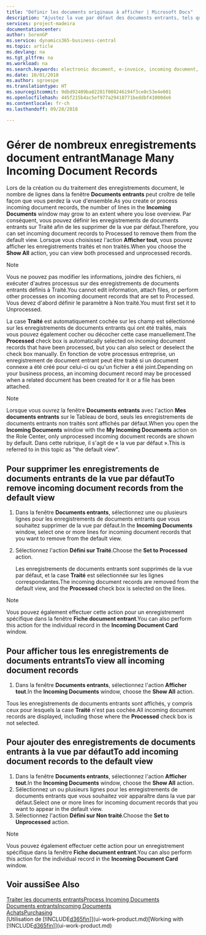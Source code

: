 ```yaml
---
title: "Définir les documents originaux à afficher | Microsoft Docs"
description: "Ajustez la vue par défaut des documents entrants, tels que des factures électroniques, afin d'améliorer votre vue d'ensemble des enregistrements traités et non-traités."
services: project-madeira
documentationcenter: 
author: SorenGP
ms.service: dynamics365-business-central
ms.topic: article
ms.devlang: na
ms.tgt_pltfrm: na
ms.workload: na
ms.search.keywords: electronic document, e-invoice, incoming document, OCR, ecommerce, document exchange, import invoice
ms.date: 10/01/2018
ms.author: sgroespe
ms.translationtype: HT
ms.sourcegitcommit: 9dbd92409ba02281f008246194f3ce0c53e4e001
ms.openlocfilehash: 445f215b4ac5ef977a29418771beddbf41000de6
ms.contentlocale: fr-ch
ms.lasthandoff: 09/28/2018

---
```

# <a name="manage-many-incoming-document-records"></a><span data-ttu-id="318ed-103">Gérer de nombreux enregistrements document entrant</span><span class="sxs-lookup"><span data-stu-id="318ed-103">Manage Many Incoming Document Records</span></span>
<span data-ttu-id="318ed-104">Lors de la création ou du traitement des enregistrements document, le nombre de lignes dans la fenêtre **Documents entrants** peut croître de telle façon que vous perdez la vue d'ensemble.</span><span class="sxs-lookup"><span data-stu-id="318ed-104">As you create or process incoming document records, the number of lines in the **Incoming Documents** window may grow to an extent where you lose overview.</span></span> <span data-ttu-id="318ed-105">Par conséquent, vous pouvez définir les enregistrements de documents entrants sur Traité afin de les supprimer de la vue par défaut.</span><span class="sxs-lookup"><span data-stu-id="318ed-105">Therefore, you can set incoming document records to Processed to remove them from the default view.</span></span> <span data-ttu-id="318ed-106">Lorsque vous choisissez l'action **Afficher tout**, vous pouvez afficher les enregistrements traités et non traités.</span><span class="sxs-lookup"><span data-stu-id="318ed-106">When you choose the **Show All** action, you can view both processed and unprocessed records.</span></span>

> [!NOTE]  
>   <span data-ttu-id="318ed-107">Vous ne pouvez pas modifier les informations, joindre des fichiers, ni exécuter d'autres processus sur des enregistrements de documents entrants définis à Traité.</span><span class="sxs-lookup"><span data-stu-id="318ed-107">You cannot edit information, attach files, or perform other processes on incoming document records that are set to Processed.</span></span> <span data-ttu-id="318ed-108">Vous devez d'abord définir le paramètre à Non traité.</span><span class="sxs-lookup"><span data-stu-id="318ed-108">You must first set it to Unprocessed.</span></span>

<span data-ttu-id="318ed-109">La case **Traité** est automatiquement cochée sur les champ est sélectionné sur les enregistrements de documents entrants qui ont été traités, mais vous pouvez également cocher ou décocher cette case manuellement.</span><span class="sxs-lookup"><span data-stu-id="318ed-109">The **Processed** check box is automatically selected on incoming document records that have been processed, but you can also select or deselect the check box manually.</span></span> <span data-ttu-id="318ed-110">En fonction de votre processus entreprise, un enregistrement de document entrant peut être traité si un document connexe a été créé pour celui-ci ou qu'un fichier a été joint.</span><span class="sxs-lookup"><span data-stu-id="318ed-110">Depending on your business process, an incoming document record may be processed when a related document has been created for it or a file has been attached.</span></span>

> [!NOTE]  
>   <span data-ttu-id="318ed-111">Lorsque vous ouvrez la fenêtre **Documents entrants** avec l'action **Mes documents entrants** sur le Tableau de bord, seuls les enregistrements de documents entrants non traités sont affichés par défaut.</span><span class="sxs-lookup"><span data-stu-id="318ed-111">When you open the **Incoming Documents** window with the **My Incoming Documents** action on the Role Center, only unprocessed incoming document records are shown by default.</span></span> <span data-ttu-id="318ed-112">Dans cette rubrique, il s'agit de « la vue par défaut ».</span><span class="sxs-lookup"><span data-stu-id="318ed-112">This is referred to in this topic as "the default view".</span></span>

## <a name="to-remove-incoming-document-records-from-the-default-view"></a><span data-ttu-id="318ed-113">Pour supprimer les enregistrements de documents entrants de la vue par défaut</span><span class="sxs-lookup"><span data-stu-id="318ed-113">To remove incoming document records from the default view</span></span>
1. <span data-ttu-id="318ed-114">Dans la fenêtre **Documents entrants**, sélectionnez une ou plusieurs lignes pour les enregistrements de documents entrants que vous souhaitez supprimer de la vue par défaut.</span><span class="sxs-lookup"><span data-stu-id="318ed-114">In the **Incoming Documents** window, select one or more lines for incoming document records that you want to remove from the default view.</span></span>
2. <span data-ttu-id="318ed-115">Sélectionnez l'action **Défini sur Traité**.</span><span class="sxs-lookup"><span data-stu-id="318ed-115">Choose the **Set to Processed** action.</span></span>

    <span data-ttu-id="318ed-116">Les enregistrements de documents entrants sont supprimés de la vue par défaut, et la case **Traité** est sélectionnée sur les lignes correspondantes.</span><span class="sxs-lookup"><span data-stu-id="318ed-116">The incoming document records are removed from the default view, and the **Processed** check box is selected on the lines.</span></span>

> [!NOTE]  
>   <span data-ttu-id="318ed-117">Vous pouvez également effectuer cette action pour un enregistrement spécifique dans la fenêtre **Fiche document entrant**.</span><span class="sxs-lookup"><span data-stu-id="318ed-117">You can also perform this action for the individual record in the **Incoming Document Card** window.</span></span>

## <a name="to-view-all-incoming-document-records"></a><span data-ttu-id="318ed-118">Pour afficher tous les enregistrements de documents entrants</span><span class="sxs-lookup"><span data-stu-id="318ed-118">To view all incoming document records</span></span>
1. <span data-ttu-id="318ed-119">Dans la fenêtre **Documents entrants**, sélectionnez l'action **Afficher tout**.</span><span class="sxs-lookup"><span data-stu-id="318ed-119">In the **Incoming Documents** window, choose the **Show All** action.</span></span>

<span data-ttu-id="318ed-120">Tous les enregistrements de documents entrants sont affichés, y compris ceux pour lesquels la case **Traité** n'est pas cochée.</span><span class="sxs-lookup"><span data-stu-id="318ed-120">All incoming document records are displayed, including those where the **Processed** check box is not selected.</span></span>

## <a name="to-add-incoming-document-records-to-the-default-view"></a><span data-ttu-id="318ed-121">Pour ajouter des enregistrements de documents entrants à la vue par défaut</span><span class="sxs-lookup"><span data-stu-id="318ed-121">To add incoming document records to the default view</span></span>
1. <span data-ttu-id="318ed-122">Dans la fenêtre **Documents entrants**, sélectionnez l'action **Afficher tout**.</span><span class="sxs-lookup"><span data-stu-id="318ed-122">In the **Incoming Documents** window, choose the **Show All** action.</span></span>
2. <span data-ttu-id="318ed-123">Sélectionnez un ou plusieurs lignes pour les enregistrements de documents entrants que vous souhaitez voir apparaître dans la vue par défaut.</span><span class="sxs-lookup"><span data-stu-id="318ed-123">Select one or more lines for incoming document records that you want to appear in the default view.</span></span>
3. <span data-ttu-id="318ed-124">Sélectionnez l'action **Défini sur Non traité**.</span><span class="sxs-lookup"><span data-stu-id="318ed-124">Choose the **Set to Unprocessed** action.</span></span>  

> [!NOTE]  
>   <span data-ttu-id="318ed-125">Vous pouvez également effectuer cette action pour un enregistrement spécifique dans la fenêtre **Fiche document entrant**.</span><span class="sxs-lookup"><span data-stu-id="318ed-125">You can also perform this action for the individual record in the **Incoming Document Card** window.</span></span>

## <a name="see-also"></a><span data-ttu-id="318ed-126">Voir aussi</span><span class="sxs-lookup"><span data-stu-id="318ed-126">See Also</span></span>
[<span data-ttu-id="318ed-127">Traiter les documents entrants</span><span class="sxs-lookup"><span data-stu-id="318ed-127">Process Incoming Documents</span></span>](across-process-income-documents.md)  
[<span data-ttu-id="318ed-128">Documents entrants</span><span class="sxs-lookup"><span data-stu-id="318ed-128">Incoming Documents</span></span>](across-income-documents.md)  
[<span data-ttu-id="318ed-129">Achats</span><span class="sxs-lookup"><span data-stu-id="318ed-129">Purchasing</span></span>](purchasing-manage-purchasing.md)  
<span data-ttu-id="318ed-130">[Utilisation de [!INCLUDE[d365fin](includes/d365fin_md.md)]](ui-work-product.md)</span><span class="sxs-lookup"><span data-stu-id="318ed-130">[Working with [!INCLUDE[d365fin](includes/d365fin_md.md)]](ui-work-product.md)</span></span>

